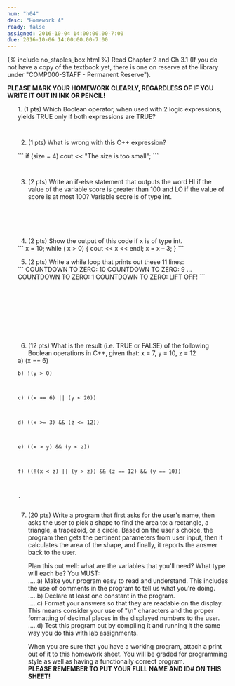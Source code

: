 ```yaml
---
num: "h04"
desc: "Homework 4"
ready: false
assigned: 2016-10-04 14:00:00.00-7:00
due: 2016-10-06 14:00:00.00-7:00
---
```

{% include no_staples_box.html %}
Read Chapter 2 and Ch 3.1 (If you do not have a copy of the textbook yet, there is one on reserve at the library under "COMP000-STAFF - Permanent Reserve").

<b>PLEASE MARK YOUR HOMEWORK CLEARLY, REGARDLESS OF IF YOU WRITE IT OUT IN INK OR PENCIL!</b>

<ol markdown="1">
1.	(1 pts) Which Boolean operator, when used with 2 logic expressions, yields TRUE only if both expressions are TRUE?
  <div style="margin-bottom:3em"></div>

2.	(1 pts) What is wrong with this C++ expression?
  <div style="margin-bottom:1em"></div>
  <div markdown="1">
```
if (size = 4)
   cout << "The size is too small";
```
  </div>
  <div style="margin-bottom:3em"></div>

3.	(2 pts) Write an if-else statement that outputs the word HI if the value of the variable score is greater than 100 and LO if the value of score is at most 100? Variable score is of type int. 
  <div style="margin-bottom:6em"></div>

4.	(2 pts) Show the output of this code if x is of type int.
<div markdown="1">
```
x = 10;
while ( x > 0) {
   cout << x << endl;
   x = x – 3;
 }
```
</div> 
  <div class="pagebreak"></div>

5.	(2 pts) Write a while loop that prints out these 11 lines: 
<div markdown="1">
```
COUNTDOWN TO ZERO: 10
COUNTDOWN TO ZERO: 9
...
COUNTDOWN TO ZERO: 1
COUNTDOWN TO ZERO: LIFT OFF!
```
</div>
<div style="margin-bottom:10em"></div>

6.	(12 pts)  What is the result (i.e. TRUE or FALSE) of the following Boolean operations in C++, given that: x = 7, y = 10, z = 12
	<div style="margin-bottom:0em"></div>
<div markdown="1">
	a) (x == 6)



	b) !(y > 0)



	c) ((x == 6) || (y < 20))
	
	
	
	d) ((x >= 3) && (z <= 12))
	
	
	
	e) ((x > y) && (y < z))
	
	
	
	f) ((!(x < z) || (y > z)) && (z == 12) && (y == 10))
	
	
	
	.	
</div>
<div style="margin-bottom:2em"></div>


7.	(20 pts) Write a program that first asks for the user's name, then asks the user to pick a shape to find the area to: a rectangle, a triangle, a trapezoid, or a circle. Based on the user's choice, the program then gets the pertinent parameters from user input, then it calculates the area of the shape, and finally, it reports the answer back to the user.
	<div style="margin-bottom:1em"></div>
	Plan this out well: what are the variables that you'll need? What type will each be? You MUST:
	<div style="margin-bottom:0em"></div>
	.....a) Make your program easy to read and understand. This includes the use of comments in the program to tell us what you're doing.
	<div style="margin-bottom:0em"></div>
	.....b) Declare at least one constant in the program.
	<div style="margin-bottom:0em"></div>
	.....c) Format your answers so that they are readable on the display. This means consider your use of "\n" characters and the proper formatting of decimal places in the displayed numbers to the user.
	<div style="margin-bottom:0em"></div>
	.....d) Test this program out by compiling it and running it the same way you do this with lab assignments.
	<div style="margin-bottom:1em"></div>
	When you are sure that you have a working program, attach a print out of it to this homework sheet.
	You will be graded for programming style as well as having a functionally correct program.
	<div style="margin-bottom:0em"></div>
	<b>PLEASE REMEMBER TO PUT YOUR FULL NAME AND ID# ON THIS SHEET!</b>
	
</ol>
